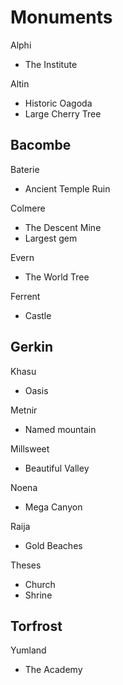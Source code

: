 # Monuments

Alphi
- The Institute

Altin
- Historic Oagoda
- Large Cherry Tree

Bacombe
- 

Baterie
- Ancient Temple Ruin

Colmere
- The Descent Mine
- Largest gem

Evern
- The World Tree

Ferrent
- Castle

Gerkin
- 

Khasu
- Oasis

Metnir
- Named mountain

Millsweet
- Beautiful Valley

Noena
- Mega Canyon

Raija
- Gold Beaches

Theses
- Church
- Shrine

Torfrost
- 

Yumland
- The Academy